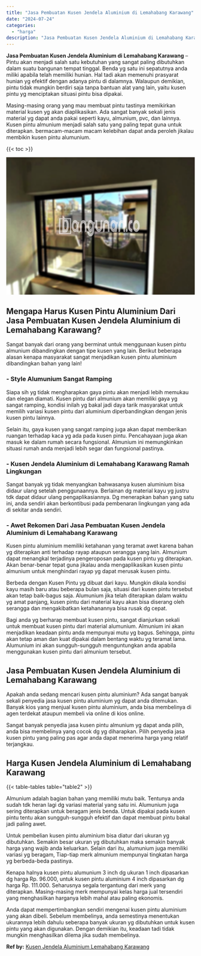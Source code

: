 ```yaml
---
title: "Jasa Pembuatan Kusen Jendela Aluminium di Lemahabang Karawang"
date: "2024-07-24"
categories: 
  - "harga"
description: "Jasa Pembuatan Kusen Jendela Aluminium di Lemahabang Karawang. Anda dapat mempertimbangkan sendiri mengenai kusen pintu aluminium yang akan dibeli. Sebelum m..."
---
```


**Jasa Pembuatan Kusen Jendela Aluminium di Lemahabang Karawang** – Pintu akan menjadi salah satu kebutuhan yang sangat paling dibutuhkan dalam suatu bangunan tempat tinggal. Benda yg satu ini sepatutnya anda miliki apabila telah memiliki hunian. Hal tadi akan memenuhi prasyarat hunian yg efektif dengan adanya pintu di dalamnya. Walaupun demikian, pintu tidak mungkin berdiri saja tanpa bantuan alat yang lain, yaitu kusen pintu yg menciptakan situasi pintu bisa dipakai.

Masing-masing orang yang mau membuat pintu tastinya memikirkan material kusen yg akan diaplikasikan. Ada sangat banyak sekali jenis material yg dapat anda pakai seperti kayu, almunium, pvc, dan lainnya. Kusen pintu almunium menjadi salah satu yang paling tepat guna untuk diterapkan. bermacam-macam macam kelebihan dapat anda peroleh jikalau membikin kusen pintu alumunium.

{{< toc >}}

![Jasa Pembuatan Kusen Jendela Aluminium di Lemahabang Karawang](/images/harga-kusen-jendela-alumunium-06.png)

## Mengapa Harus Kusen Pintu Aluminium Dari Jasa Pembuatan Kusen Jendela Aluminium di Lemahabang Karawang?

Sangat banyak dari orang yang berminat untuk menggunaan kusen pintu almunium dibandingkan dengan tipe kusen yang lain. Berikut beberapa alasan kenapa masyarakat sangat menjadikan kusen pintu aluminium dibandingkan bahan yang lain!

### \- Style Alumunium Sangat Ramping

Siapa sih yg tidak mengharapkan gaya pintu akan menjadi lebih memukau dan elegan diamati. Kusen pintu dari almunium akan memiliki gaya yg sangat ramping, kondisi inilah yg bakal jadi daya tarik masyarakat untuk memilih variasi kusen pintu dari aluminium diperbandingkan dengan jenis kusen pintu lainnya.

Selain itu, gaya kusen yang sangat ramping juga akan dapat memberikan ruangan terhadap kaca yg ada pada kusen pintu. Pencahayaan juga akan masuk ke dalam rumah secara fungsional. Almunium ini memungkinkan situasi rumah anda menjadi lebih segar dan fungsional pastinya.

### \- Kusen Jendela Aluminium di Lemahabang Karawang Ramah Lingkungan

Sangat banyak yg tidak menyangkan bahwasanya kusen aluminium bisa didaur ulang setelah penggunaannya. Berlainan dg material kayu yg justru tdk dapat didaur ulang pengaplikasiannya. Dg menerapkan bahan yang satu ini, anda sendiri akan berkontibusi pada pembenaran lingkungan yang ada di sekitar anda sendiri.

### \- Awet Rekomen Dari Jasa Pembuatan Kusen Jendela Aluminium di Lemahabang Karawang

Kusen pintu aluminium memiliki ketahanan yang teramat awet karena bahan yg diterapkan anti terhadap rayap ataupun serangga yang lain. Almunium dapat menangkal terjadinya pengeroposan pada kusen pintu yg diterapkan. Akan benar-benar tepat guna jikalau anda mengaplikasikan kusen pintu almunium untuk menghindari rayap yg dapat merusak kusen pintu.

Berbeda dengan Kusen Pintu yg dibuat dari kayu. Mungkin dikala kondisi kayu masih baru atau beberapa bulan saja, situasi dari kusen pintu tersebut akan tetap baik-bagus saja. Alumunium jika telah diterapkan dalam waktu yg amat panjang, kusen pintu dari material kayu akan bisa diserang oleh serangga dan mengakibatkan ketahanannya bisa rusak dg cepat.

Bagi anda yg berharap membuat kusen pintu, sangat dianjurkan sekali untuk membuat kusen pintu dari material alumunium. Almunium ini akan menjadikan keadaan pintu anda mempunyai mutu yg bagus. Sehingga, pintu akan tetap aman dan kuat dipakai dalam bentang waktu yg teramat lama. Alumunium ini akan sungguh-sungguh menguntungkan anda apabila menggunakan kusen pintu dari almunium tersebut.

## Jasa Pembuatan Kusen Jendela Aluminium di Lemahabang Karawang

Apakah anda sedang mencari kusen pintu aluminium? Ada sangat banyak sekali penyedia jasa kusen pintu aluminium yg dapat anda ditemukan. Banyak kios yang menjual kusen pintu aluminium, anda bisa membelinya di agen terdekat ataupun membeli via online di kios online.

Sangat banyak penyedia jasa kusen pintu almunium yg dapat anda pilih, anda bisa membelinya yang cocok dg yg diharapkan. Pilih penyedia jasa kusen pintu yang paling pas agar anda dapat menerima harga yang relatif terjangkau.

## Harga Kusen Jendela Aluminium di Lemahabang Karawang

{{< table-tables table="table2" >}}

Almunium adalah bagian bahan yang memiliki mutu baik. Tentunya anda sudah tdk heran lagi dg variasi material yang satu ini. Alumunium juga sering diterapkan untuk beragam jenis benda. Untuk dipakai pada kusen pintu tentu akan sungguh-sungguh efektif dan dapat membuat pintu bakal jadi paling awet.

Untuk pembelian kusen pintu aluminium bisa diatur dari ukuran yg dibutuhkan. Semakin besar ukuran yg dibutuhkan maka semakin banyak harga yang wajib anda keluarkan. Selain dari itu, alumunium juga memiliki variasi yg beragam, Tiap-tiap merk almunium mempunyai tingkatan harga yg berbeda-beda pastinya.

Kenapa halnya kusen pintu alumunium 3 inch dg ukuran 1 inch dipasarkan dg harga Rp. 96.000, untuk kusen pintu aluminium 4 inch dipasarkan dg harga Rp. 111.000. Seharusnya segala tergantung dari merk yang diterapkan. Masing-masing merk mempunyai kelas harga jual tersendiri yang menghasilkan harganya lebih mahal atau paling ekonomis.

Anda dapat mempertimbangkan sendiri mengenai kusen pintu aluminium yang akan dibeli. Sebelum membelinya, anda semestinya menentukan ukurannya lebih dahulu seberapa banyak ukuran yg dibutuhkan untuk kusen pintu yang akan digunakan. Dengan demikian itu, keadaan tadi tidak mungkin menghasilkan dilema jika sudah membelinya.

**Ref by:** [Kusen Jendela Aluminium Lemahabang Karawang](https://id.wikipedia.org/wiki/Kusen)
